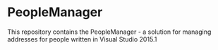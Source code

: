 # PeopleManager
This repository contains the PeopleManager - a solution for managing addresses for people written in Visual Studio 2015.1